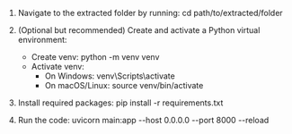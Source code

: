 1. Navigate to the extracted folder by running:
   cd path/to/extracted/folder

2. (Optional but recommended) Create and activate a Python virtual environment:
   - Create venv:
       python -m venv venv
   - Activate venv:
       * On Windows:
         venv\Scripts\activate
       * On macOS/Linux:
         source venv/bin/activate

3. Install required packages:
   pip install -r requirements.txt

4. Run the code:
    uvicorn main:app --host 0.0.0.0 --port 8000 --reload
